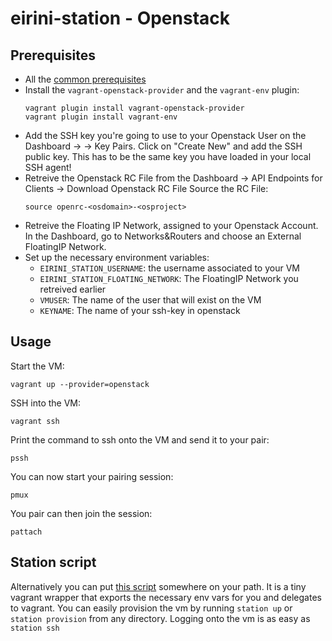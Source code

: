 # eirini-station - Openstack

## Prerequisites

* All the [common prerequisites](./README.md)
* Install the `vagrant-openstack-provider` and the `vagrant-env` plugin:
  ```
  vagrant plugin install vagrant-openstack-provider
  vagrant plugin install vagrant-env
  ```
* Add the SSH key you're going to use to your Openstack User on the Dashboard -> <your Username> -> Key Pairs. 
  Click on "Create New" and add the SSH public key.
  This has to be the same key you have loaded in your local SSH agent!
* Retreive the Openstack RC File from the Dashboard -> API Endpoints for Clients -> Download Openstack RC File
  Source the RC File:
  ```
  source openrc-<osdomain>-<osproject>
  ```
* Retreive the Floating IP Network, assigned to your Openstack Account. In the Dashboard, go to Networks&Routers and choose an External FloatingIP Network.
* Set up the necessary environment variables:
  - `EIRINI_STATION_USERNAME`: the username associated to your VM
  - `EIRINI_STATION_FLOATING_NETWORK`: The FloatingIP Network you retreived earlier
  - `VMUSER`: The name of the user that will exist on the VM
  - `KEYNAME`: The name of your ssh-key in openstack


## Usage

Start the VM:

```
vagrant up --provider=openstack
```

SSH into the VM:

```
vagrant ssh
```

Print the command to ssh onto the VM and send it to your pair:

```
pssh
```

You can now start your pairing session:

```
pmux
```

You pair can then join the session:

```
pattach
```

## Station script

Alternatively you can put [this script](https://raw.githubusercontent.com/eirini-forks/eirini-home/master/util/bin/station) somewhere on your path. It is a tiny vagrant wrapper that exports the necessary env vars for you and delegates to vagrant.
You can easily provision the vm by running `station up` or `station provision` from any directory.
Logging onto the vm is as easy as `station ssh`
